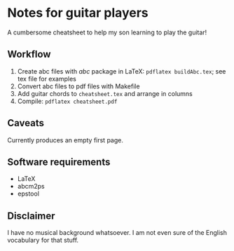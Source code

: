 Notes for guitar players
=====

A cumbersome cheatsheet to help my son learning to play the guitar!



Workflow
----

1. Create abc files with *abc* package in LaTeX: `pdflatex buildAbc.tex`; see tex file for examples
1. Convert abc files to pdf files with Makefile
1. Add guitar chords to `cheatsheet.tex` and arrange in columns
1. Compile: `pdflatex cheatsheet.pdf`


Caveats
----
Currently produces an empty first page.

Software requirements
----
- LaTeX
- abcm2ps
- epstool


Disclaimer
----
I have no musical background whatsoever. I am not even sure of the English vocabulary for that stuff.
